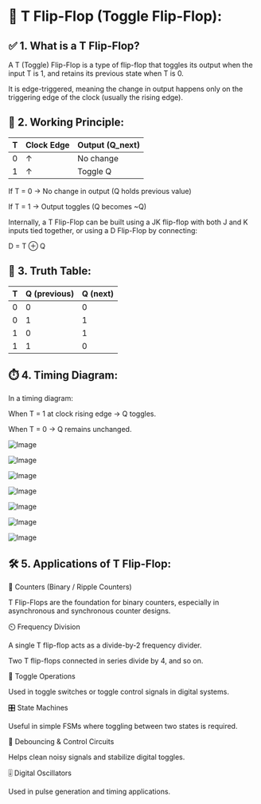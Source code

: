 # 🔄 T Flip-Flop (Toggle Flip-Flop):

## ✅ 1. What is a T Flip-Flop?

A T (Toggle) Flip-Flop is a type of flip-flop that toggles its output when the input T is 1, and retains its previous state when T is 0.

It is edge-triggered, meaning the change in output happens only on the triggering edge of the clock (usually the rising edge).

## 🔧 2. Working Principle:

 | T |	Clock Edge |	Output (Q_next) |
 |---|-------------|------------------|
 | 0 |	↑          |	No change       |
 | 1 |	↑          |	Toggle Q        |

If T = 0 → No change in output (Q holds previous value)

If T = 1 → Output toggles (Q becomes ~Q)

Internally, a T Flip-Flop can be built using a JK flip-flop with both J and K inputs tied together, or using a D Flip-Flop by connecting:

D = T ⊕ Q

## 🧪 3. Truth Table:

| T |	Q (previous) |	Q (next) |
|---|--------------|-----------|
| 0 | 	0          | 	0        |
| 0 | 	1          |	1        |
| 1 |  	  0        |	1        |
| 1 |	1            |	0        | 

## ⏱️ 4. Timing Diagram:

In a timing diagram:

When T = 1 at clock rising edge → Q toggles.

When T = 0 → Q remains unchanged.

![Image](https://github.com/user-attachments/assets/008aff54-415f-4339-a202-593bea3eb7a6)

![Image](https://github.com/user-attachments/assets/3311a889-6226-4e5f-8e5e-0037846950d1)

![Image](https://github.com/user-attachments/assets/d5bd0093-cfac-4c22-892b-5618b1440e6d)

![Image](https://github.com/user-attachments/assets/b6147c70-e144-429b-b540-2c7502865c95)

![Image](https://github.com/user-attachments/assets/6ede872d-5482-493d-bc7d-75bb35cf4998)

![Image](https://github.com/user-attachments/assets/b6fd92ac-8d33-4b30-ae5d-c7eb49c887a3)

![Image](https://github.com/user-attachments/assets/40b298d6-d6ad-45d7-a608-70ccd8e9c79c)


## 🛠️ 5. Applications of T Flip-Flop:

🧮 Counters (Binary / Ripple Counters)

T Flip-Flops are the foundation for binary counters, especially in asynchronous and synchronous counter designs.

⏲️ Frequency Division

A single T flip-flop acts as a divide-by-2 frequency divider.

Two T flip-flops connected in series divide by 4, and so on.

🔁 Toggle Operations

Used in toggle switches or toggle control signals in digital systems.

🎛️ State Machines

Useful in simple FSMs where toggling between two states is required.

🔋 Debouncing & Control Circuits

Helps clean noisy signals and stabilize digital toggles.

🎚️ Digital Oscillators

Used in pulse generation and timing applications.

